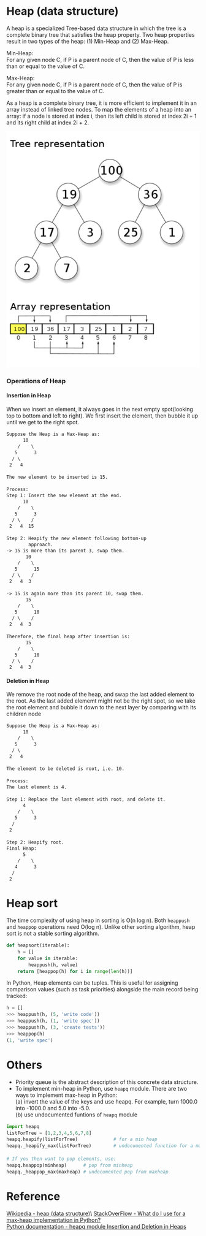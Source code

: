 # Heap (data structure)
A heap is a specialized Tree-based data structure in which the tree is a complete binary tree that satisfies the heap property. Two heap properties result in two types of the heap: (1) Min-Heap and (2) Max-Heap.

Min-Heap: \
For any given node C, if P is a parent node of C, then the value of P is less than or equal to the value of C.

Max-Heap: \
For any given node C, if P is a parent node of C, then the value of P is greater than or equal to the value of C.

As a heap is a complete binary tree, it is more efficient to implement it in an array instead of linked tree nodes. To map the elements of a heap into an array: if a node is stored at index i, then its left child is stored at index 2i + 1 and its right child at index 2i + 2.

![](./images/20230214104730.png)  

### Operations of Heap
#### Insertion in Heap
When we insert an element, it always goes in the next empty spot(looking top to bottom and left to right). We first insert the element, then bubble it up until we get to the right spot.
```
Suppose the Heap is a Max-Heap as:
      10
    /    \
   5      3
  / \
 2   4

The new element to be inserted is 15.

Process:
Step 1: Insert the new element at the end.
      10
    /    \
   5      3
  / \    /
 2   4  15

Step 2: Heapify the new element following bottom-up 
        approach.
-> 15 is more than its parent 3, swap them.
       10
    /    \
   5      15
  / \    /
 2   4  3

-> 15 is again more than its parent 10, swap them.
       15
    /    \
   5      10
  / \    /
 2   4  3

Therefore, the final heap after insertion is:
       15
    /    \
   5      10
  / \    /
 2   4  3
```

#### Deletion in Heap
We remove the root node of the heap, and swap the last added element to the root. As the last added elememt might not be the right spot, so we take the root element and bubble it down to the next layer by comparing with its children node 

```
Suppose the Heap is a Max-Heap as:
      10
    /    \
   5      3
  / \
 2   4

The element to be deleted is root, i.e. 10.

Process:
The last element is 4.

Step 1: Replace the last element with root, and delete it.
      4
    /    \
   5      3
  / 
 2   

Step 2: Heapify root.
Final Heap:
      5
    /    \
   4      3
  / 
 2
```

# Heap sort
The time complexity of using heap in sorting is O(n log n). Both `heappush` and `heappop` operations need O(log n). Unlike other sorting algorithm, heap sort is not a stable sorting algorithm.
```PYTHON
def heapsort(iterable):
    h = []
    for value in iterable:
        heappush(h, value)
    return [heappop(h) for i in range(len(h))]
```
In Python, Heap elements can be tuples. This is useful for assigning comparison values (such as task priorities) alongside the main record being tracked:
```PYTHON
h = []
>>> heappush(h, (5, 'write code'))
>>> heappush(h, (1, 'write spec'))
>>> heappush(h, (3, 'create tests'))
>>> heappop(h)
(1, 'write spec')
```
# Others
- Priority queue is the abstract description of this concrete data structure.
- To implement min-heap in Python, use `heapq` module. There are two ways to implement max-heap in Python:\
(a) invert the value of the keys and use heapq. For example, turn 1000.0 into -1000.0 and 5.0 into -5.0.\
(b) use undocumented funtions of `heapq` module
```PYTHON
import heapq
listForTree = [1,2,3,4,5,6,7,8]    
heapq.heapify(listForTree)             # for a min heap
heapq._heapify_max(listForTree)        # undocumented function for a maxheap!!

# If you then want to pop elements, use:
heapq.heappop(minheap)      # pop from minheap
heapq._heappop_max(maxheap) # undocumented pop from maxheap
```

# Reference
[Wikipedia - heap (data structure)](https://en.wikipedia.org/wiki/Heap_(data_structure))\
[StackOverFlow - What do I use for a max-heap implementation in Python?](https://stackoverflow.com/questions/2501457/what-do-i-use-for-a-max-heap-implementation-in-python)\
[Python documentation - heapq module ](https://docs.python.org/3/library/heapq.html)
[Insertion and Deletion in Heaps](https://www.geeksforgeeks.org/insertion-and-deletion-in-heaps/)
